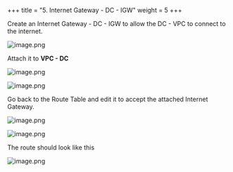 +++
title = "5. Internet Gateway - DC - IGW"
weight = 5
+++


Create an Internet Gateway - DC - IGW to allow the DC - VPC to connect to the internet.


![image.png](/images/004-iv-setup-vpc-dc-resources/18-442031-image.png)


Attach it to **VPC - DC**


![image.png](/images/004-iv-setup-vpc-dc-resources/18-599914-image.png)


![image.png](/images/004-iv-setup-vpc-dc-resources/18-899227-image.png)


Go back to the Route Table and edit it to accept the attached Internet Gateway.


![image.png](/images/004-iv-setup-vpc-dc-resources/18-438264-image.png)


![image.png](/images/004-iv-setup-vpc-dc-resources/18-864019-image.png)


The route should look like this


![image.png](/images/004-iv-setup-vpc-dc-resources/18-900767-image.png)


